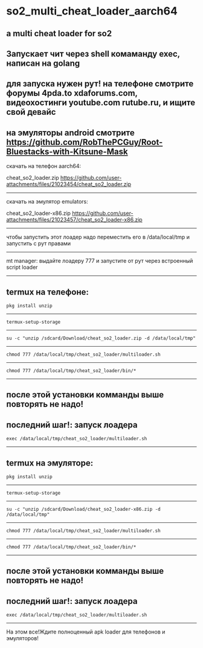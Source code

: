 # so2_multi_cheat_loader_aarch64
a multi cheat loader for so2
-------------------------------------------------------------------------------------------------------
Запускает чит через shell комаманду exec,
написан на golang
-------------------------------------------------------------------------------------------------------
для запуска нужен рут!
на телефоне смотрите форумы 4pda.to xdaforums.com, видеохостинги youtube.com rutube.ru, и ищите свой девайс
-------------------------------------------------------------------------------------------------------
на эмуляторы android смотрите https://github.com/RobThePCGuy/Root-Bluestacks-with-Kitsune-Mask
-------------------------------------------------------------------------------------------------------
скачать на телефон
aarch64:

cheat_so2_loader.zip https://github.com/user-attachments/files/21023454/cheat_so2_loader.zip

-------------------------------------------------------------------------------------------------------
скачать на эмулятор
emulators:

cheat_so2_loader-x86.zip https://github.com/user-attachments/files/21023457/cheat_so2_loader-x86.zip

-------------------------------------------------------------------------------------------------------

чтобы запустить этот лоадер надо переместить его в /data/local/tmp и запустить с рут правами 

-------------------------------------------------------------------------------------------------------

mt manager: выдайте лоадеру 777 и запустите от рут через встроенный script loader

-------------------------------------------------------------------------------------------------------

termux на телефоне:
-------------------------------------------------------------------------------------------------------
```termux
pkg install unzip
```
-------------------------------------------------------------------------------------------------------
```termux
termux-setup-storage
```
-------------------------------------------------------------------------------------------------------
```shell
su -c "unzip /sdcard/Download/cheat_so2_loader.zip -d /data/local/tmp"
```
-------------------------------------------------------------------------------------------------------
```shell
chmod 777 /data/local/tmp/cheat_so2_loader/multiloader.sh
```
-------------------------------------------------------------------------------------------------------
```shell
chmod 777 /data/local/tmp/cheat_so2_loader/bin/*
```
-------------------------------------------------------------------------------------------------------
после этой установки комманды выше повторять не надо!
-------------------------------------------------------------------------------------------------------
последний шаг!: запуск лоадера
-------------------------------------------------------------------------------------------------------
```shell
exec /data/local/tmp/cheat_so2_loader/multiloader.sh
```


-------------------------------------------------------------------------------------------------------



termux на эмуляторе:
-------------------------------------------------------------------------------------------------------
```termux
pkg install unzip
```
-------------------------------------------------------------------------------------------------------
```termux
termux-setup-storage
```
-------------------------------------------------------------------------------------------------------
```shell
su -c "unzip /sdcard/Download/cheat_so2_loader-x86.zip -d /data/local/tmp"
```
-------------------------------------------------------------------------------------------------------
```shell
chmod 777 /data/local/tmp/cheat_so2_loader/multiloader.sh
```
-------------------------------------------------------------------------------------------------------
```shell
chmod 777 /data/local/tmp/cheat_so2_loader/bin/*
```
-------------------------------------------------------------------------------------------------------
после этой установки комманды выше повторять не надо!
-------------------------------------------------------------------------------------------------------
последний шаг!: запуск лоадера
-------------------------------------------------------------------------------------------------------
```shell
exec /data/local/tmp/cheat_so2_loader/multiloader.sh
```
-------------------------------------------------------------------------------------------------------
На этом все!Ждите полноценный apk loader для телефонов и эмуляторов!




